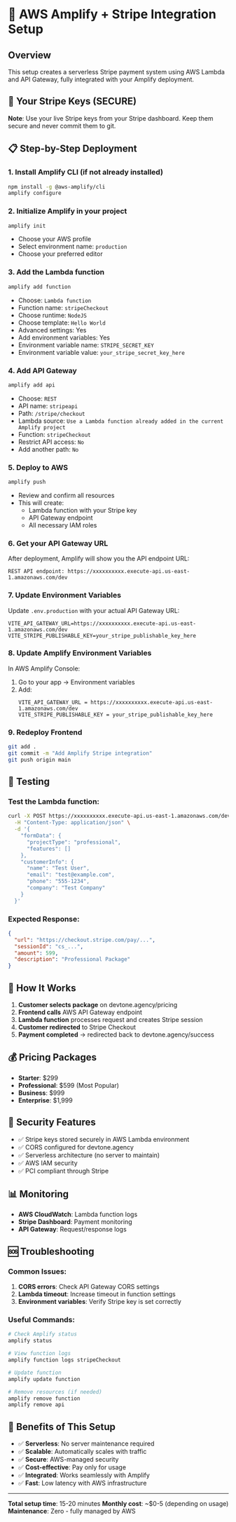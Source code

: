 # 🚀 AWS Amplify + Stripe Integration Setup

## Overview
This setup creates a serverless Stripe payment system using AWS Lambda and API Gateway, fully integrated with your Amplify deployment.

## 🔐 Your Stripe Keys (SECURE)
**Note**: Use your live Stripe keys from your Stripe dashboard. Keep them secure and never commit them to git.

## 📋 Step-by-Step Deployment

### 1. Install Amplify CLI (if not already installed)
```bash
npm install -g @aws-amplify/cli
amplify configure
```

### 2. Initialize Amplify in your project
```bash
amplify init
```
- Choose your AWS profile
- Select environment name: `production`
- Choose your preferred editor

### 3. Add the Lambda function
```bash
amplify add function
```
- Choose: `Lambda function`
- Function name: `stripeCheckout`
- Choose runtime: `NodeJS`
- Choose template: `Hello World`
- Advanced settings: Yes
- Add environment variables: Yes
- Environment variable name: `STRIPE_SECRET_KEY`
- Environment variable value: `your_stripe_secret_key_here`

### 4. Add API Gateway
```bash
amplify add api
```
- Choose: `REST`
- API name: `stripeapi`
- Path: `/stripe/checkout`
- Lambda source: `Use a Lambda function already added in the current Amplify project`
- Function: `stripeCheckout`
- Restrict API access: `No`
- Add another path: `No`

### 5. Deploy to AWS
```bash
amplify push
```
- Review and confirm all resources
- This will create:
  - Lambda function with your Stripe key
  - API Gateway endpoint
  - All necessary IAM roles

### 6. Get your API Gateway URL
After deployment, Amplify will show you the API endpoint URL:
```
REST API endpoint: https://xxxxxxxxxx.execute-api.us-east-1.amazonaws.com/dev
```

### 7. Update Environment Variables
Update `.env.production` with your actual API Gateway URL:
```env
VITE_API_GATEWAY_URL=https://xxxxxxxxxx.execute-api.us-east-1.amazonaws.com/dev
VITE_STRIPE_PUBLISHABLE_KEY=your_stripe_publishable_key_here
```

### 8. Update Amplify Environment Variables
In AWS Amplify Console:
1. Go to your app → Environment variables
2. Add:
   ```
   VITE_API_GATEWAY_URL = https://xxxxxxxxxx.execute-api.us-east-1.amazonaws.com/dev
   VITE_STRIPE_PUBLISHABLE_KEY = your_stripe_publishable_key_here
   ```

### 9. Redeploy Frontend
```bash
git add .
git commit -m "Add Amplify Stripe integration"
git push origin main
```

## 🔧 Testing

### Test the Lambda function:
```bash
curl -X POST https://xxxxxxxxxx.execute-api.us-east-1.amazonaws.com/dev/stripe/checkout \
  -H "Content-Type: application/json" \
  -d '{
    "formData": {
      "projectType": "professional",
      "features": []
    },
    "customerInfo": {
      "name": "Test User",
      "email": "test@example.com",
      "phone": "555-1234",
      "company": "Test Company"
    }
  }'
```

### Expected Response:
```json
{
  "url": "https://checkout.stripe.com/pay/...",
  "sessionId": "cs_...",
  "amount": 599,
  "description": "Professional Package"
}
```

## 🎯 How It Works

1. **Customer selects package** on devtone.agency/pricing
2. **Frontend calls** AWS API Gateway endpoint
3. **Lambda function** processes request and creates Stripe session
4. **Customer redirected** to Stripe Checkout
5. **Payment completed** → redirected back to devtone.agency/success

## 💰 Pricing Packages
- **Starter**: $299
- **Professional**: $599 (Most Popular)
- **Business**: $999
- **Enterprise**: $1,999

## 🔐 Security Features
- ✅ Stripe keys stored securely in AWS Lambda environment
- ✅ CORS configured for devtone.agency
- ✅ Serverless architecture (no server to maintain)
- ✅ AWS IAM security
- ✅ PCI compliant through Stripe

## 📊 Monitoring
- **AWS CloudWatch**: Lambda function logs
- **Stripe Dashboard**: Payment monitoring
- **API Gateway**: Request/response logs

## 🆘 Troubleshooting

### Common Issues:
1. **CORS errors**: Check API Gateway CORS settings
2. **Lambda timeout**: Increase timeout in function settings
3. **Environment variables**: Verify Stripe key is set correctly

### Useful Commands:
```bash
# Check Amplify status
amplify status

# View function logs
amplify function logs stripeCheckout

# Update function
amplify update function

# Remove resources (if needed)
amplify remove function
amplify remove api
```

## 🎉 Benefits of This Setup

- ✅ **Serverless**: No server maintenance required
- ✅ **Scalable**: Automatically scales with traffic
- ✅ **Secure**: AWS-managed security
- ✅ **Cost-effective**: Pay only for usage
- ✅ **Integrated**: Works seamlessly with Amplify
- ✅ **Fast**: Low latency with AWS infrastructure

---

**Total setup time**: 15-20 minutes
**Monthly cost**: ~$0-5 (depending on usage)
**Maintenance**: Zero - fully managed by AWS
